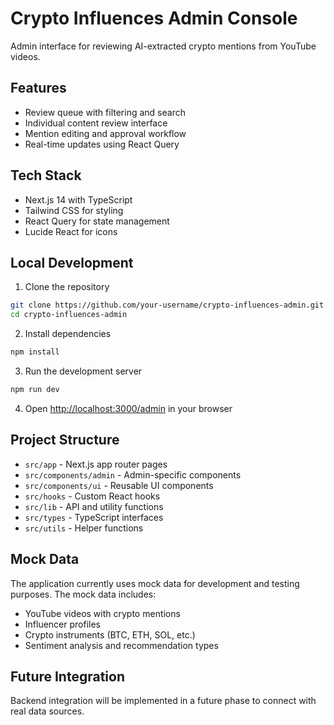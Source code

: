 # Crypto Influences Admin Console

Admin interface for reviewing AI-extracted crypto mentions from YouTube videos.

## Features

- Review queue with filtering and search
- Individual content review interface
- Mention editing and approval workflow
- Real-time updates using React Query

## Tech Stack

- Next.js 14 with TypeScript
- Tailwind CSS for styling
- React Query for state management
- Lucide React for icons

## Local Development

1. Clone the repository
```bash
git clone https://github.com/your-username/crypto-influences-admin.git
cd crypto-influences-admin
```

2. Install dependencies
```bash
npm install
```

3. Run the development server
```bash
npm run dev
```

4. Open [http://localhost:3000/admin](http://localhost:3000/admin) in your browser

## Project Structure

- `src/app` - Next.js app router pages
- `src/components/admin` - Admin-specific components
- `src/components/ui` - Reusable UI components
- `src/hooks` - Custom React hooks
- `src/lib` - API and utility functions
- `src/types` - TypeScript interfaces
- `src/utils` - Helper functions

## Mock Data

The application currently uses mock data for development and testing purposes. The mock data includes:

- YouTube videos with crypto mentions
- Influencer profiles
- Crypto instruments (BTC, ETH, SOL, etc.)
- Sentiment analysis and recommendation types

## Future Integration

Backend integration will be implemented in a future phase to connect with real data sources.
